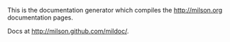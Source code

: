 This is the documentation generator which compiles the <http://milson.org> documentation pages.

Docs at <http://milson.github.com/mildoc/>.
